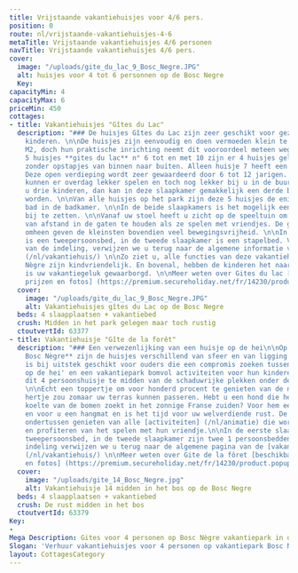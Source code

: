 ```yaml
---
title: Vrijstaande vakantiehuisjes voor 4/6 pers.
position: 0
route: nl/vrijstaande-vakantiehuisjes-4-6
metaTitle: Vrijstaande vakantiehuisjes 4/6 personen
navTitle: Vrijstaande vakantiehuisjes 4/6 pers.
cover:
  image: "/uploads/gite_du_lac_9_Bosc_Negre.JPG"
  alt: huisjes voor 4 tot 6 personnen op de Bosc Negre
  Key: 
capacityMin: 4
capacityMax: 6
priceMin: 450
cottages:
- title: Vakantiehuisjes "Gîtes du Lac"
  description: "### De huisjes Gîtes du Lac zijn zeer geschikt voor gezinnen met jonge
    kinderen. \n\nDe huisjes zijn eenvoudig en doen vermoeden klein te zijn met 32
    M2, doch hun praktische inrichting neemt dit vooroordeel meteen weg. \nVan de
    5 huisjes **gites du lac** n° 6 tot en met 10 zijn er 4 huisjes gelijkvloers,
    zonder opstapjes van binnen naar buiten. Alleen huisje 7 heeft een mezzanine.
    Deze open verdieping wordt zeer gewaardeerd door 6 tot 12 jarigen. De kinderen
    kunnen er overdag lekker spelen en toch nog lekker bij u in de buurt zijn. Hebt
    u drie kinderen, dan kan in deze slaapkamer gemakkelijk een derde bed bijgezet
    worden. \n\nVan alle huisjes op het park zijn deze 5 huisjes de enige met een
    bad in de badkamer. \n\nIn de beide slaapkamers is het mogelijk een campingbedje
    bij te zetten. \n\nVanaf uw stoel heeft u zicht op de speeltuin om de kinderen
    van afstand in de gaten te houden als ze spelen met vriendjes. De grasvelden er
    omheen geven de kleinsten bovendien veel bewegingsvrijheid. \n\nIn de eerste slaapkamer
    is een tweepersoonsbed, in de tweede slaapkamer is een stapelbed. Voor de rest
    van de indeling, verwijzen we u terug naar de algemene informatie van de [vakantiehuisjes]
    (/nl/vakantiehuis/) \n\nZo ziet u, alle functies van deze vakantiehuisjes op Bosc
    Nègre zijn kindvriendelijk. En bovenal, hebben de kinderen het naar de zin? dan
    is uw vakantiegeluk gewaarborgd. \n\nMeer weten over Gites du lac [beschikbaarheid,
    prijzen en fotos] (https://premium.secureholiday.net/fr/14230/product.popup?idProduct=63377)"
  cover:
    image: "/uploads/gite_du_lac_9_Bosc_Negre.JPG"
    alt: Vakantiehuisjes gîtes du Lac op de Bosc Negre
  beds: 4 slaapplaatsen + vakantiebed
  crush: Midden in het park gelegen maar toch rustig
  ctoutvertId: 63377
- title: Vakantiehuisje "Gîte de la forêt"
  description: "### Een verwezenlijking van een huisje op de hei\n\nOp **vakantiepark
    Bosc Nègre** zijn de huisjes verschillend van sfeer en van ligging. Dit boshuisje
    is bij uitstek geschikt voor ouders die een compromis zoeken tussen een 'hutje
    op de hei' en een vakantiepark bomvol activiteiten voor hun kinderen. Geniet van
    dit 4 persoonshuisje te midden van de schaduwrijke plekken onder de eikenbomen.
    \n\nEcht een toppertje om voor honderd procent te genieten van de natuur. Een
    hertje zou zomaar uw terras kunnen passeren. Hebt u een hond die het liefst de
    koelte van de bomen zoekt in het zonnige Franse zuiden? Voor hem een lange lijn
    en voor u een hangmat en is het tijd voor uw welverdiende rust. De kinderen zullen
    ondertussen genieten van alle [activiteiten] (/nl/animatie) die worden aangeboden
    en profiteren van het spelen met hun vriendje.\n\nIn de eerste slaapkamer is een
    tweepersoonsbed, in de tweede slaapkamer zijn twee 1 persoonsbedden. Voor de overige
    indeling verwijzen we u terug naar de algemene pagina van de [vakantiehuisjes]
    (/nl/vakantiehuis/) \n\nMeer weten over Gite de la fôret [beschikbaarheid, tarieven
    en fotos] (https://premium.secureholiday.net/fr/14230/product.popup?idProduct=63379)"
  cover:
    image: "/uploads/gite_14_Bosc_Negre.jpg"
    alt: Vakantiehuisje 14 midden in het bos op de Bosc Negre
  beds: 4 slaapplaatsen + vakantiebed
  crush: De rust midden in het bos
  ctoutvertId: 63379
Key:
- 
Mega Description: Gites voor 4 personen op Bosc Nègre vakantiepark in de Dordogne
Slogan: 'Verhuur vakantiehuisjes voor 4 personen op vakantiepark Bosc Nègre '
layout: CottagesCategory
---
```


